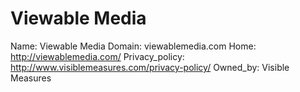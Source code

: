 
# Viewable Media

Name: Viewable Media
Domain: viewablemedia.com
Home: http://viewablemedia.com/
Privacy_policy: http://www.visiblemeasures.com/privacy-policy/
Owned_by: Visible Measures
